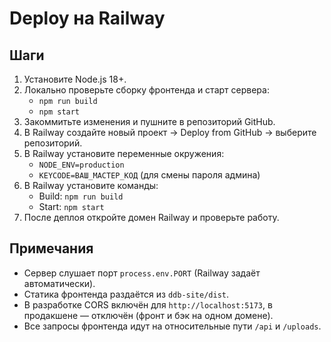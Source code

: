 # Deploy на Railway

## Шаги

1. Установите Node.js 18+.
2. Локально проверьте сборку фронтенда и старт сервера:
   - `npm run build`
   - `npm start`
3. Закоммитьте изменения и пушните в репозиторий GitHub.
4. В Railway создайте новый проект → Deploy from GitHub → выберите репозиторий.
5. В Railway установите переменные окружения:
   - `NODE_ENV=production`
   - `KEYCODE=ВАШ_МАСТЕР_КОД` (для смены пароля админа)
6. В Railway установите команды:
   - Build: `npm run build`
   - Start: `npm start`
7. После деплоя откройте домен Railway и проверьте работу.

## Примечания

- Сервер слушает порт `process.env.PORT` (Railway задаёт автоматически).
- Статика фронтенда раздаётся из `ddb-site/dist`.
- В разработке CORS включён для `http://localhost:5173`, в продакшене — отключён (фронт и бэк на одном домене).
- Все запросы фронтенда идут на относительные пути `/api` и `/uploads`.
